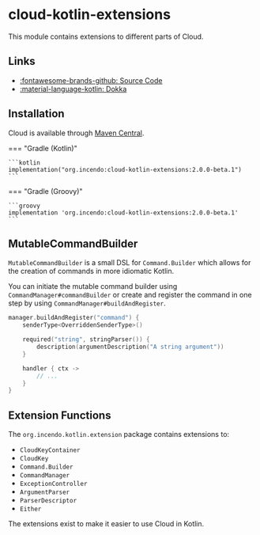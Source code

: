# cloud-kotlin-extensions

This module contains extensions to different parts of Cloud.

## Links

<div class="grid cards" markdown>

- [:fontawesome-brands-github: Source Code](https://github.com/Incendo/cloud)
- [:material-language-kotlin: Dokka](https://javadoc.io/doc/org.incendo/cloud-kotlin-extensions/latest)

</div>

## Installation

Cloud is available through [Maven Central](https://central.sonatype.com/artifact/org.incendo/cloud-kotlin-extensions).

<!-- prettier-ignore -->
=== "Gradle (Kotlin)"

    ```kotlin
    implementation("org.incendo:cloud-kotlin-extensions:2.0.0-beta.1")
    ```

=== "Gradle (Groovy)"

    ```groovy
    implementation 'org.incendo:cloud-kotlin-extensions:2.0.0-beta.1'
    ```

## MutableCommandBuilder

`MutableCommandBuilder` is a small DSL for `Command.Builder` which allows for the creation of commands
in more idiomatic Kotlin.

You can initiate the mutable command builder using `CommandManager#commandBuilder` or
create and register the command in one step by using `CommandManager#buildAndRegister`.

```kotlin title="Example MutableCommandBuilder usage"
manager.buildAndRegister("command") {
    senderType<OverriddenSenderType>()

    required("string", stringParser()) {
        description(argumentDescription("A string argument"))
    }

    handler { ctx ->
        // ...
    }
}
```

## Extension Functions

The `org.incendo.kotlin.extension` package contains extensions to:

- `CloudKeyContainer`
- `CloudKey`
- `Command.Builder`
- `CommandManager`
- `ExceptionController`
- `ArgumentParser`
- `ParserDescriptor`
- `Either`

The extensions exist to make it easier to use Cloud in Kotlin.
